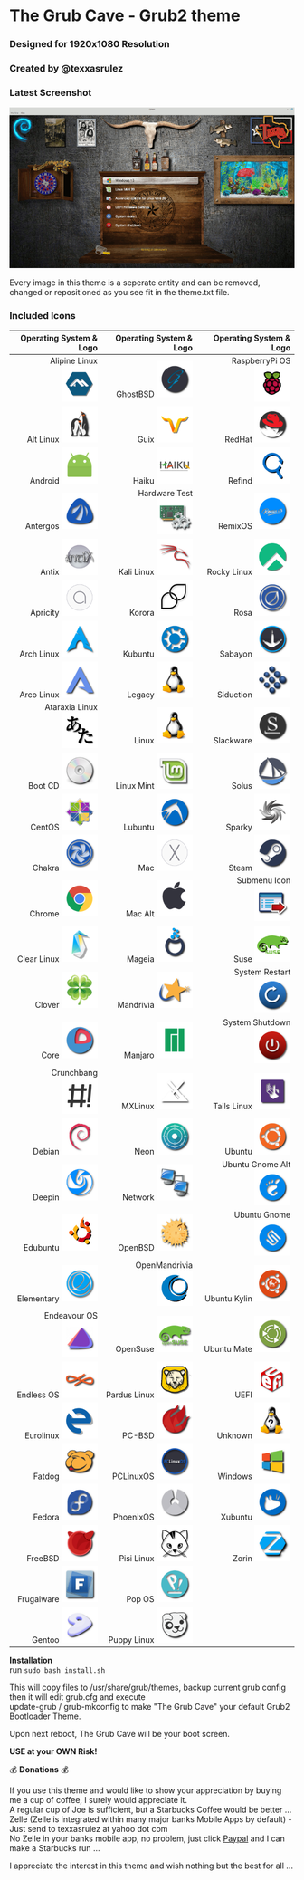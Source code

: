 # The Grub Cave - Grub2 theme #
### Designed for 1920x1080 Resolution ###
### Created by @texxasrulez ###

### Latest Screenshot ###

![ScreenShot](screenshot.gif)  

Every image in this theme is a seperate entity and can be removed, changed or repositioned as you see fit in the theme.txt file.  

### Included Icons ###

| Operating System & Logo															| Operating System & Logo																| Operating System & Logo																	|
|---:																				|---:																					|---:																						|
| Alipine Linux <img src="/grub-cave/icons/alpinelinux.png" width="64" height="64">	| GhostBSD <img src="/grub-cave/icons/ghostbsd.png" width="64" height="64">				| RaspberryPi OS <img src="/grub-cave/icons/raspberrypios.png" width="64" height="64">		|
| Alt Linux <img src="/grub-cave/icons/altlinux.png" width="64" height="64">		| Guix <img src="/grub-cave/icons/guix.png" width="64" height="64">						| RedHat <img src="/grub-cave/icons/redhat.png" width="64" height="64">						|
| Android <img src="/grub-cave/icons/android.png" width="64" height="64">			| Haiku <img src="/grub-cave/icons/haiku.png" width="64" height="64">					| Refind <img src="/grub-cave/icons/refind.png" width="64" height="64">						|
| Antergos <img src="/grub-cave/icons/antergos.png" width="64" height="64">			| Hardware Test <img src="/grub-cave/icons/hwtest.png" width="64" height="64">			| RemixOS <img src="/grub-cave/icons/remixos.png" width="64" height="64">					|
| Antix <img src="/grub-cave/icons/antix.png" width="64" height="64">				| Kali Linux <img src="/grub-cave/icons/kali.png" width="64" height="64">  				| Rocky Linux <img src="/grub-cave/icons/rockylinux.png" width="64" height="64"> 			|
| Apricity <img src="/grub-cave/icons/apricity.png" width="64" height="64">			| Korora <img src="/grub-cave/icons/korora.png" width="64" height="64">					| Rosa <img src="/grub-cave/icons/rosa.png" width="64" height="64">							|
| Arch Linux <img src="/grub-cave/icons/arch.png" width="64" height="64">			| Kubuntu <img src="/grub-cave/icons/kubuntu.png" width="64" height="64">				| Sabayon <img src="/grub-cave/icons/sabayon.png" width="64" height="64">					|
| Arco Linux <img src="/grub-cave/icons/arcolinux.png" width="64" height="64">		| Legacy <img src="/grub-cave/icons/legacy.png" width="64" height="64">					| Siduction <img src="/grub-cave/icons/siduction.png" width="64" height="64"> 				|
| Ataraxia Linux <img src="/grub-cave/icons/ataraxia.png" width="64" height="64">	| Linux <img src="/grub-cave/icons/linux.png" width="64" height="64"> 					| Slackware <img src="/grub-cave/icons/slackware.png" width="64" height="64">				|
| Boot CD <img src="/grub-cave/icons/bootcd.png" width="64" height="64">			| Linux Mint <img src="/grub-cave/icons/linuxmint.png" width="64" height="64">			| Solus <img src="/grub-cave/icons/solus.png" width="64" height="64">						|
| CentOS <img src="/grub-cave/icons/cent.png" width="64" height="64">				| Lubuntu <img src="/grub-cave/icons/lubuntu.png" width="64" height="64">				| Sparky <img src="/grub-cave/icons/sparky.png" width="64" height="64">						|
| Chakra <img src="/grub-cave/icons/chakra.png" width="64" height="64">				| Mac <img src="/grub-cave/icons/mac.png" width="64" height="64">						| Steam <img src="/grub-cave/icons/steam.png" width="64" height="64">				 		|
| Chrome <img src="/grub-cave/icons/chrome.png" width="64" height="64">				| Mac Alt <img src="/grub-cave/icons/mac_alt.png" width="64" height="64">				| Submenu Icon <img src="/grub-cave/icons/submenu.png" width="64" height="64">				|
| Clear Linux <img src="/grub-cave/icons/clearlinux.png" width="64" height="64">	| Mageia <img src="/grub-cave/icons/mageia.png" width="64" height="64">					| Suse <img src="/grub-cave/icons/suse.png" width="64" height="64">							|
| Clover <img src="/grub-cave/icons/clover.png" width="64" height="64">				| Mandrivia <img src="/grub-cave/icons/mandriva.png" width="64" height="64">			| System Restart <img src="/grub-cave/icons/restart.png" width="64" height="64">			|
| Core <img src="/grub-cave/icons/core.png" width="64" height="64">					| Manjaro <img src="/grub-cave/icons/manjaro.png" width="64" height="64">				| System Shutdown <img src="/grub-cave/icons/shutdown.png" width="64" height="64">			|
| Crunchbang <img src="/grub-cave/icons/crunchbang.png" width="64" height="64">		| MXLinux <img src="/grub-cave/icons/mxlinux.png" width="64" height="64">				| Tails Linux <img src="/grub-cave/icons/tails.png" width="64" height="64">					|
| Debian <img src="/grub-cave/icons/debian.png" width="64" height="64">				| Neon <img src="/grub-cave/icons/neon.png" width="64" height="64">						| Ubuntu <img src="/grub-cave/icons/ubuntu.png" width="64" height="64">						|
| Deepin <img src="/grub-cave/icons/deepin.png" width="64" height="64">				| Network <img src="/grub-cave/icons/network.png" width="64" height="64">				| Ubuntu Gnome Alt <img src="/grub-cave/icons/ubuntugnome_alt.png" width="64" height="64">	|
| Edubuntu <img src="/grub-cave/icons/edubuntu.png" width="64" height="64">			| OpenBSD <img src="/grub-cave/icons/openbsd.png" width="64" height="64">				| Ubuntu Gnome <img src="/grub-cave/icons/ubuntugnome.png" width="64" height="64">			|
| Elementary <img src="/grub-cave/icons/elementary.png" width="64" height="64">		| OpenMandrivia <img src="/grub-cave/icons/openmandriva.png" width="64" height="64">	| Ubuntu Kylin <img src="/grub-cave/icons/ubuntu-kylin.png" width="64" height="64">			|
| Endeavour OS <img src="/grub-cave/icons/endeavouros.png" width="64" height="64">	| OpenSuse <img src="/grub-cave/icons/opensuse.png" width="64" height="64">				| Ubuntu Mate <img src="/grub-cave/icons/ubuntu-mate.png" width="64" height="64">			|
| Endless OS <img src="/grub-cave/icons/endlessOS.png" width="64" height="64">		| Pardus Linux <img src="/grub-cave/icons/parduslinux.png" width="64" height="64">		| UEFI <img src="/grub-cave/icons/uefi.png" width="64" height="64">							|
| Eurolinux <img src="/grub-cave/icons/eurolinux.png" width="64" height="64">		| PC-BSD <img src="/grub-cave/icons/pcbsd.png" width="64" height="64">					| Unknown <img src="/grub-cave/icons/unknown.png" width="64" height="64">					|
| Fatdog <img src="/grub-cave/icons/fatdog.png" width="64" height="64">				| PCLinuxOS <img src="/grub-cave/icons/pclinuxos.png" width="64" height="64">			| Windows <img src="/grub-cave/icons/windows.png" width="64" height="64">					|
| Fedora <img src="/grub-cave/icons/fedora.png" width="64" height="64">				| PhoenixOS <img src="/grub-cave/icons/phoenixos.png" width="64" height="64">			| Xubuntu <img src="/grub-cave/icons/xubuntu.png" width="64" height="64">					|
| FreeBSD <img src="/grub-cave/icons/freebsd.png" width="64" height="64">			| Pisi Linux <img src="/grub-cave/icons/pisi.png" width="64" height="64">				| Zorin <img src="/grub-cave/icons/zorin.png" width="64" height="64">						|
| Frugalware <img src="/grub-cave/icons/frugalware.png" width="64" height="64">		| Pop OS <img src="/grub-cave/icons/pop_os.png" width="64" height="64">					|																							|
| Gentoo <img src="/grub-cave/icons/gentoo.png" width="64" height="64">				| Puppy Linux <img src="/grub-cave/icons/puppy.png" width="64" height="64">				|																							|

**Installation**  
run `sudo bash install.sh`

This will copy files to /usr/share/grub/themes, backup current grub config then it will edit grub.cfg and execute  
update-grub / grub-mkconfig to make "The Grub Cave" your default Grub2 Bootloader Theme.  

Upon next reboot, The Grub Cave will be your boot screen.  

**USE at your OWN Risk!**  

:moneybag: **Donations** :moneybag:

If you use this theme and would like to show your appreciation by buying me a cup of coffee, I surely would appreciate it.  
A regular cup of Joe is sufficient, but a Starbucks Coffee would be better ...  
Zelle (Zelle is integrated within many major banks Mobile Apps by default) - Just send to texxasrulez at yahoo dot com  
No Zelle in your banks mobile app, no problem, just click [Paypal](https://paypal.me/texxasrulez?locale.x=en_US) and I can make a Starbucks run ...

I appreciate the interest in this theme and wish nothing but the best for all ...  
